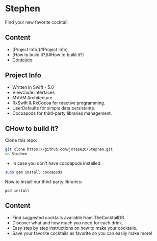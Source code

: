# Stephen

Find your new favorite cocktail!

## Content

- [Project Info](#Project Info)
- [How to build it?](#How to build it?)
- [Conteúdo](#Conteúdo)

## Project Info

- Written in Swift - 5.0
- ViewCode interfaces
- MVVM Architecture
- RxSwift & RxCocoa for reactive programming.
- UserDefaults for simple data persistante.
- Cocoapods for third-party libraries management.

## CHow to build it?

Clone this repo:

```sh
git clone https://github.com/jotape26/Stephen.git
cd Stephen
```

- In case you don't have cocoapods installed:

```sh
sudo gem install cocoapods
```

Now to install our third-party libraries:

```
pod install
```

## Content

- Find suggested cocktails available from TheCocktailDB
- Discover what and how much you need for each drink.
- Easy step by step instructions on how to make your cocktails.
- Save your favorite cocktails as favorite so you can easily make more!